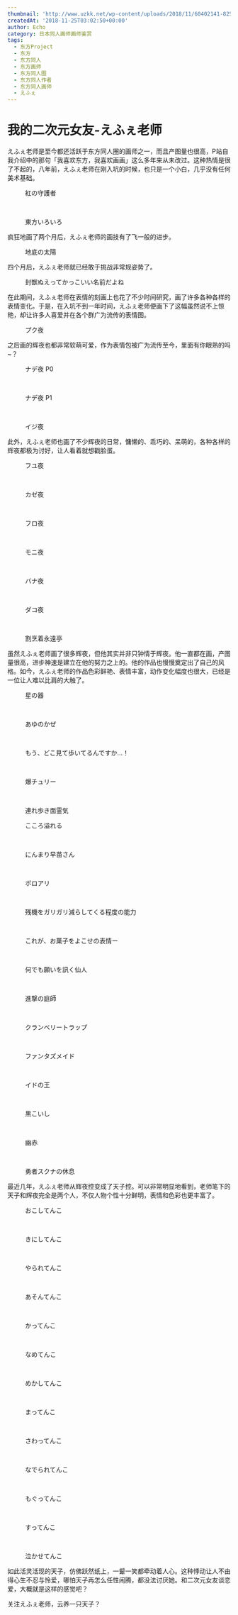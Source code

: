```yaml
---
thumbnail: 'http://www.uzkk.net/wp-content/uploads/2018/11/60402141-825x510.png'
createdAt: '2018-11-25T03:02:50+00:00'
author: Echo
category: 日本同人画师画师鉴赏
tags:
  - 东方Project
  - 东方
  - 东方同人
  - 东方画师
  - 东方同人图
  - 东方同人作者
  - 东方同人画师
  - えふぇ
---
```


# 我的二次元女友-えふぇ老师

えふぇ老师是至今都还活跃于东方同人圈的画师之一，而且产图量也很高，P站自我介绍中的那句「我喜欢东方，我喜欢画画」这么多年来从未改过。这种热情是很了不起的，八年前，えふぇ老师在刚入坑的时候，也只是一个小白，几乎没有任何美术基础。

<figure>
  <img src="http://www.uzkk.net/wp-content/uploads/2018/11/8624397_p0.jpg" alt=""/>
  <figcaption>紅の守護者</figcaption>
</figure>

 

<figure>
  <img src="http://www.uzkk.net/wp-content/uploads/2018/11/10215970_p0.jpg" alt=""/>
  <figcaption>東方いろいろ</figcaption>
</figure>

疯狂地画了两个月后，えふぇ老师的画技有了飞一般的进步。

<figure>
  <img src="http://www.uzkk.net/wp-content/uploads/2018/11/11587054_p0.jpg" alt=""/>
  <figcaption>地底の太陽</figcaption>
</figure>

四个月后，えふぇ老师就已经敢于挑战非常规姿势了。

<figure>
  <img src="http://www.uzkk.net/wp-content/uploads/2018/11/12723284_p0.jpg" alt=""/>
  <figcaption>封獣ぬえってかっこいい名前だよね</figcaption>
</figure>

在此期间，えふぇ老师在表情的刻画上也花了不少时间研究，画了许多各种各样的表情变化。于是，在入坑不到一年时间，えふぇ老师便画下了这幅虽然说不上惊艳，却让许多人喜爱并在各个群广为流传的表情图。

<figure>
  <img src="http://www.uzkk.net/wp-content/uploads/2018/11/15848826_p0.png" alt=""/>
  <figcaption>プク夜</figcaption>
</figure>

之后画的辉夜也都非常软萌可爱，作为表情包被广为流传至今，里面有你眼熟的吗~？

<figure>
  <img src="http://www.uzkk.net/wp-content/uploads/2018/11/18354028_p0.jpg" alt=""/>
  <figcaption>ナデ夜 P0</figcaption>
</figure>

 

<figure>
  <img src="http://www.uzkk.net/wp-content/uploads/2018/11/18354028_p1.jpg" alt=""/>
  <figcaption>ナデ夜 P1</figcaption>
</figure>

 

<figure>
  <img src="http://www.uzkk.net/wp-content/uploads/2018/11/18662813_p0.jpg" alt=""/>
  <figcaption>イジ夜</figcaption>
</figure>

此外，えふぇ老师也画了不少辉夜的日常，慵懒的、乖巧的、呆萌的，各种各样的辉夜都极为讨好，让人看着就想戳脸蛋。

<figure>
  <img src="http://www.uzkk.net/wp-content/uploads/2018/11/48189635_p0-1.jpg" alt=""/>
  <figcaption>フユ夜</figcaption>
</figure>

 

<figure>
  <img src="http://www.uzkk.net/wp-content/uploads/2018/11/18522191_p0.jpg" alt=""/>
  <figcaption>カゼ夜</figcaption>
</figure>

 

<figure>
  <img src="http://www.uzkk.net/wp-content/uploads/2018/11/26261566_p0.jpg" alt=""/>
  <figcaption>フロ夜</figcaption>
</figure>

 

<figure>
  <img src="http://www.uzkk.net/wp-content/uploads/2018/11/27599079_p0.jpg" alt=""/>
  <figcaption>モニ夜</figcaption>
</figure>

 

<figure>
  <img src="http://www.uzkk.net/wp-content/uploads/2018/11/37655892_p0.jpg" alt=""/>
  <figcaption>バナ夜</figcaption>
</figure>

 

<figure>
  <img src="http://www.uzkk.net/wp-content/uploads/2018/11/52053527_p0.png" alt=""/>
  <figcaption>ダコ夜</figcaption>
</figure>

 

<figure>
  <img src="http://www.uzkk.net/wp-content/uploads/2018/11/50237792_p0-1.jpg" alt=""/>
  <figcaption>割烹着永遠亭</figcaption>
</figure>

虽然えふぇ老师画了很多辉夜，但他其实并非只钟情于辉夜。他一直都在画，产图量很高，进步神速是建立在他的努力之上的。他的作品也慢慢奠定出了自己的风格。如今，えふぇ老师的作品色彩鲜艳、表情丰富，动作变化幅度也很大，已经是一位让人难以比肩的大触了。

<figure>
  <img src="http://www.uzkk.net/wp-content/uploads/2018/11/34689497_p0.jpg" alt=""/>
  <figcaption>星の器</figcaption>
</figure>

 

<figure>
  <img src="http://www.uzkk.net/wp-content/uploads/2018/11/34544357_p0.png" alt=""/>
  <figcaption>あゆのかぜ</figcaption>
</figure>

 

<figure>
  <img src="http://www.uzkk.net/wp-content/uploads/2018/11/54889759_p0.png" alt=""/>
  <figcaption>もう、どこ見て歩いてるんですか…！</figcaption>
</figure>

 

<figure>
  <img src="http://www.uzkk.net/wp-content/uploads/2018/11/53895655_p0.png" alt=""/>
  <figcaption>爆チュリー</figcaption>
</figure>

 

<figure>
  <img src="http://www.uzkk.net/wp-content/uploads/2018/11/56475155_p0.jpg" alt=""/>
  <figcaption>連れ歩き面霊気</figcaption>
</figure>

<figure>
  <img src="http://www.uzkk.net/wp-content/uploads/2018/11/42323373_p0.jpg" alt=""/>
  <figcaption>こころ溢れる</figcaption>
</figure>

 

<figure>
  <img src="http://www.uzkk.net/wp-content/uploads/2018/11/53369232_p0.png" alt=""/>
  <figcaption>にんまり早苗さん</figcaption>
</figure>

 

<figure>
  <img src="http://www.uzkk.net/wp-content/uploads/2018/11/51479927_p0.png" alt=""/>
  <figcaption>ボロアリ</figcaption>
</figure>

 

<figure>
  <img src="http://www.uzkk.net/wp-content/uploads/2018/11/37945384_p0.png" alt=""/>
  <figcaption>残機をガリガリ減らしてくる程度の能力</figcaption>
</figure>

 

<figure>
  <img src="http://www.uzkk.net/wp-content/uploads/2018/11/46628486_p0.jpg" alt=""/>
  <figcaption>これが、お菓子をよこせの表情ー</figcaption>
</figure>

 

<figure>
  <img src="http://www.uzkk.net/wp-content/uploads/2018/11/51957520_p0.jpg" alt=""/>
  <figcaption>何でも願いを訊く仙人</figcaption>
</figure>

 

<figure>
  <img src="http://www.uzkk.net/wp-content/uploads/2018/11/35713556_p0.jpg" alt=""/>
  <figcaption>進撃の庭師</figcaption>
</figure>

 

<figure>
  <img src="http://www.uzkk.net/wp-content/uploads/2018/11/35357655_p0.jpg" alt=""/>
  <figcaption>クランベリートラップ</figcaption>
</figure>

 

<figure>
  <img src="http://www.uzkk.net/wp-content/uploads/2018/11/42910184_p0.jpg" alt=""/>
  <figcaption>ファンタズメイド</figcaption>
</figure>

 

<figure>
  <img src="http://www.uzkk.net/wp-content/uploads/2018/11/36115229_p0.jpg" alt=""/>
  <figcaption>イドの王</figcaption>
</figure>

 

<figure>
  <img src="http://www.uzkk.net/wp-content/uploads/2018/11/40420714_p0.jpg" alt=""/>
  <figcaption>黒こいし</figcaption>
</figure>

 

<figure>
  <img src="http://www.uzkk.net/wp-content/uploads/2018/11/41622381_p0-1.jpg" alt=""/>
  <figcaption>幽赤</figcaption>
</figure>

 

<figure>
  <img src="http://www.uzkk.net/wp-content/uploads/2018/11/42168521_p0.png" alt=""/>
  <figcaption>勇者スクナの休息</figcaption>
</figure>

最近几年，えふぇ老师从辉夜控变成了天子控。可以非常明显地看到，老师笔下的天子和辉夜完全是两个人，不仅人物个性十分鲜明，表情和色彩也更丰富了。

<figure>
  <img src="http://www.uzkk.net/wp-content/uploads/2018/11/57130967_p0.jpg" alt=""/>
  <figcaption>おこしてんこ</figcaption>
</figure>

 

<figure>
  <img src="http://www.uzkk.net/wp-content/uploads/2018/11/56705535_p0.jpg" alt=""/>
  <figcaption>きにしてんこ</figcaption>
</figure>

 

<figure>
  <img src="http://www.uzkk.net/wp-content/uploads/2018/11/53573369_p0-1.png" alt=""/>
  <figcaption>やられてんこ</figcaption>
</figure>

 

<figure>
  <img src="http://www.uzkk.net/wp-content/uploads/2018/11/58235014_p0.jpg" alt=""/>
  <figcaption>あそんてんこ</figcaption>
</figure>

 

<figure>
  <img src="http://www.uzkk.net/wp-content/uploads/2018/11/62029651_p0.jpg" alt=""/>
  <figcaption>かってんこ</figcaption>
</figure>

 

<figure>
  <img src="http://www.uzkk.net/wp-content/uploads/2018/11/62718063_p0.jpg" alt=""/>
  <figcaption>なめてんこ</figcaption>
</figure>

 

<figure>
  <img src="http://www.uzkk.net/wp-content/uploads/2018/11/64061746_p0.jpg" alt=""/>
  <figcaption>めかしてんこ</figcaption>
</figure>

 

<figure>
  <img src="http://www.uzkk.net/wp-content/uploads/2018/11/60402141_p0.jpg" alt=""/>
  <figcaption>まってんこ</figcaption>
</figure>

 

<figure>
  <img src="http://www.uzkk.net/wp-content/uploads/2018/11/65649214_p0.jpg" alt=""/>
  <figcaption>さわってんこ</figcaption>
</figure>

 

<figure>
  <img src="http://www.uzkk.net/wp-content/uploads/2018/11/68303583_p0.jpg" alt=""/>
  <figcaption>なでられてんこ</figcaption>
</figure>

 

<figure>
  <img src="http://www.uzkk.net/wp-content/uploads/2018/11/58780775_p0.jpg" alt=""/>
  <figcaption>もぐってんこ</figcaption>
</figure>

 

<figure>
  <img src="http://www.uzkk.net/wp-content/uploads/2018/11/31086571_p0.jpg" alt=""/>
  <figcaption>すってんこ</figcaption>
</figure>

 

<figure>
  <img src="http://www.uzkk.net/wp-content/uploads/2018/11/21521148_p0.jpg" alt=""/>
  <figcaption>泣かせてんこ</figcaption>
</figure>

如此活灵活现的天子，仿佛跃然纸上，一颦一笑都牵动着人心。这种悸动让人不由得心生不忍与怜爱，哪怕天子再怎么任性闹腾，都没法讨厌她。和二次元女友谈恋爱，大概就是这样的感觉吧？

关注えふぇ老师，云养一只天子？
